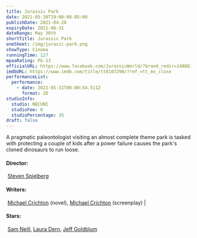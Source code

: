 ```yaml
---
title: Jurassic Park
date: 2021-05-30T19:00:00-05:00
publishDate: 2021-04-28
expiryDate: 2021-06-31
dateRange: May 30th
shortTitle: Jurassic Park
oneSheet: /img/jurasic-park.png
showType: Cinema
runningTime: 127
mpaaRating: PG-13
officialURL: https://www.facebook.com/JurassicWorld/?brand_redir=1488638974700818
imdbURL: https://www.imdb.com/title/tt0107290/?ref_=tt_mv_close
performanceList:
  performance:
    - date: 2021-05-31T00:00:54.511Z
      format: 2D
studioInfo:
  studio: NBCUNI
  studioFee: 0
  studioPercentage: 35
draft: false
---
```

A pragmatic paleontologist visiting an almost complete theme park is tasked with protecting a couple of kids after a power failure causes the park's cloned dinosaurs to run loose.

#### Director:

 [Steven Spielberg](https://www.imdb.com/name/nm0000229/?ref_=tt_ov_dr)

#### Writers:

 [Michael Crichton](https://www.imdb.com/name/nm0000341/?ref_=tt_ov_wr) (novel), [Michael Crichton](https://www.imdb.com/name/nm0000341/?ref_=tt_ov_wr) (screenplay) | [](https://www.imdb.com/title/tt0107290/fullcredits?ref_=tt_ov_wr#writers/)

#### Stars:

 [Sam Neill](https://www.imdb.com/name/nm0000554/?ref_=tt_ov_st_sm), [Laura Dern](https://www.imdb.com/name/nm0000368/?ref_=tt_ov_st_sm), [Jeff Goldblum](https://www.imdb.com/name/nm0000156/?ref_=tt_ov_st_sm)
